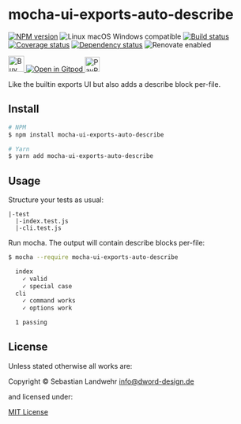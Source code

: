 <!-- TITLE/ -->
# mocha-ui-exports-auto-describe
<!-- /TITLE -->

<!-- BADGES/ -->
[![NPM version](https://img.shields.io/npm/v/mocha-ui-exports-auto-describe.svg)](https://npmjs.org/package/mocha-ui-exports-auto-describe)
![Linux macOS Windows compatible](https://img.shields.io/badge/os-linux%20%7C%C2%A0macos%20%7C%C2%A0windows-blue)
[![Build status](https://img.shields.io/github/workflow/status/dword-design/mocha-ui-exports-auto-describe/build)](https://github.com/dword-design/mocha-ui-exports-auto-describe/actions)
[![Coverage status](https://img.shields.io/coveralls/dword-design/mocha-ui-exports-auto-describe)](https://coveralls.io/github/dword-design/mocha-ui-exports-auto-describe)
[![Dependency status](https://img.shields.io/david/dword-design/mocha-ui-exports-auto-describe)](https://david-dm.org/dword-design/mocha-ui-exports-auto-describe)
![Renovate enabled](https://img.shields.io/badge/renovate-enabled-brightgreen)

<a href="https://www.buymeacoffee.com/dword">
  <img
    src="https://www.buymeacoffee.com/assets/img/guidelines/download-assets-sm-2.svg"
    alt="Buy Me a Coffee"
    height="32"
  >
</a><a href="https://gitpod.io/#https://github.com/dword-design/mocha-ui-exports-auto-describe">
  <img src="https://gitpod.io/button/open-in-gitpod.svg" alt="Open in Gitpod">
</a>
<a href="https://paypal.me/SebastianLandwehr">
  <img
    src="https://upload.wikimedia.org/wikipedia/commons/b/b5/PayPal.svg"
    alt="PayPal"
    height="30"
  >
</a>
<!-- /BADGES -->

<!-- DESCRIPTION/ -->
Like the builtin exports UI but also adds a describe block per-file.
<!-- /DESCRIPTION -->

<!-- INSTALL/ -->
## Install

```bash
# NPM
$ npm install mocha-ui-exports-auto-describe

# Yarn
$ yarn add mocha-ui-exports-auto-describe
```
<!-- /INSTALL -->

## Usage

Structure your tests as usual:
```
|-test
  |-index.test.js
  |-cli.test.js
```

Run mocha. The output will contain describe blocks per-file:
```bash
$ mocha --require mocha-ui-exports-auto-describe

  index
    ✓ valid
    ✓ special case
  cli
    ✓ command works
    ✓ options work

  1 passing
```

<!-- LICENSE/ -->
## License

Unless stated otherwise all works are:

Copyright &copy; Sebastian Landwehr <info@dword-design.de>

and licensed under:

[MIT License](https://opensource.org/licenses/MIT)
<!-- /LICENSE -->
